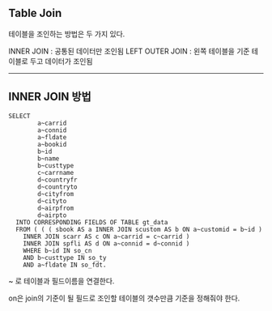 ## Table Join
테이블을 조인하는 방법은 두 가지 있다.

INNER JOIN : 공통된 데이터만 조인됨
LEFT OUTER JOIN : 왼쪽 테이블을 기준 테이블로 두고 데이터가 조인됨

* * *
## INNER JOIN 방법
```abap
SELECT
        a~carrid
        a~connid
        a~fldate
        a~bookid
        b~id
        b~name
        b~custtype
        c~carrname
        d~countryfr
        d~countryto
        d~cityfrom
        d~cityto
        d~airpfrom
        d~airpto
  INTO CORRESPONDING FIELDS OF TABLE gt_data
  FROM ( ( ( sbook AS a INNER JOIN scustom AS b ON a~customid = b~id )
    INNER JOIN scarr AS c ON a~carrid = c~carrid )
    INNER JOIN spfli AS d ON a~connid = d~connid )
    WHERE b~id IN so_cn
    AND b~custtype IN so_ty
    AND a~fldate IN so_fdt.
```

~ 로 테이블과 필드이름을 연결한다.
    
on은 join의 기준이 될 필드로 조인할 테이블의 갯수만큼 기준을 정해줘야 한다.
